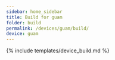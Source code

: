 ```yaml
---
sidebar: home_sidebar
title: Build for guam
folder: build
permalink: /devices/guam/build/
device: guam
---
```

{% include templates/device_build.md %}
